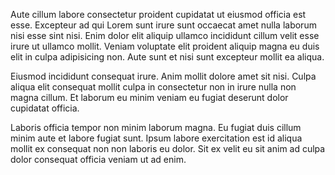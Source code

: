 Aute cillum labore consectetur proident cupidatat ut eiusmod officia est esse. Excepteur ad qui Lorem sunt irure sunt occaecat amet nulla laborum nisi esse sint nisi. Enim dolor elit aliquip ullamco incididunt cillum velit esse irure ut ullamco mollit. Veniam voluptate elit proident aliquip magna eu duis elit in culpa adipisicing non. Aute sunt et nisi sunt excepteur mollit ea aliqua.

Eiusmod incididunt consequat irure. Anim mollit dolore amet sit nisi. Culpa aliqua elit consequat mollit culpa in consectetur non in irure nulla non magna cillum. Et laborum eu minim veniam eu fugiat deserunt dolor cupidatat officia.

Laboris officia tempor non minim laborum magna. Eu fugiat duis cillum minim aute et labore fugiat sunt. Ipsum labore exercitation est id aliqua mollit ex consequat non non laboris eu dolor. Sit ex velit eu sit anim ad culpa dolor consequat officia veniam ut ad enim.
